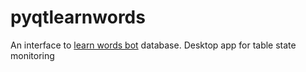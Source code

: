 # pyqtlearnwords
An interface to [learn words bot](https://github.com/denolia/learnwords) database. 
Desktop app for table state monitoring
